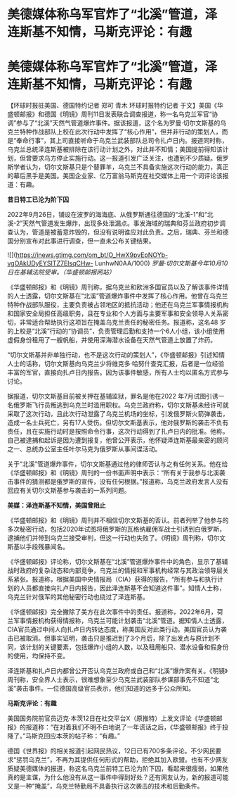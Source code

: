# 美德媒体称乌军官炸了“北溪”管道，泽连斯基不知情，马斯克评论：有趣

# 美德媒体称乌军官炸了“北溪”管道，泽连斯基不知情，马斯克评论：有趣

【环球时报驻美国、德国特约记者 郑可 青木 环球时报特约记者
于文】美国《华盛顿邮报》和德国《明镜》周刊11日发表联合调查报道，称一名乌克兰军官“协调”参与了“北溪”天然气管道爆炸事件。据该报道，这个名为罗曼·切尔文斯基的乌克兰特种作战部队上校在此次行动中发挥了“核心作用”，但并非行动的策划人，而是“奉命行事”，其上司直接听命于乌克兰武装部队总司令扎卢日内。报道同时称，乌克兰总统泽连斯基被排除在该行动计划之外，对此并不知情；美国提前得知该计划，但曾要求乌方停止实施行动。这一报道引发广泛关注，也遭到不少质疑。俄罗斯学者认为，切尔文斯基只是个替罪羊，乌克兰不具备实施这次行动的能力，真正的幕后黑手是美国。美国企业家、亿万富翁马斯克在社交媒体上用一个词评论该报道：有趣。

**昔日特工已沦为阶下囚**

2022年9月26日，铺设在波罗的海海底、从俄罗斯通往德国的“北溪-1”和“北溪-2”天然气管道发生爆炸，出现多处泄漏点。事发海域的瑞典和芬兰政府初步调查认为，管道是被蓄意炸毁的，但没有说明谁应对此负责。之后，瑞典、芬兰和德国分别宣布对此事进行调查，但一直未公布关键结果。

![](https://inews.gtimg.com/om_bt/O_HwX9pvEpNOYb-vgOAkUDyEYSITZ7EIsqCHw-
LunhwN0AA/1000) _罗曼·切尔文斯基今年10月10日在基辅法院受审。（华盛顿邮报网站）_

《华盛顿邮报》和《明镜》周刊称，据乌克兰和欧洲多国官员以及了解该事件详情的人士透露，切尔文斯基在“北溪”管道爆炸事件中发挥了核心作用。他曾在乌克兰特种作战部队服役，主要负责被占领地区的抵抗活动；他还在乌克兰军事情报机构和国家安全局担任高级职务，且在专业和个人方面与主要军事和安全领导人关系密切，非常适合帮助执行这项旨在掩盖乌克兰责任的秘密任务。报道称，这名48
岁的上校是“北溪”行动的“协调员”，负责管理后勤和支持一个6人小组，该小组使用虚假身份租用了一艘帆船，并使用深海潜水设备在天然气管道上放置了炸药。

“切尔文斯基并非单独行动，也不是这次行动的策划人”，《华盛顿邮报》引述知情人士的话称，切尔文斯基向乌克兰少将维克多·哈努什查克汇报，后者是一位经验丰富的军官，直接向扎卢日内报告。因为该事件敏感，所有人士均以匿名方式参与讨论。

据报道，切尔文斯基目前被关押在基辅监狱，罪名是他在2022
年7月试图引诱一名俄罗斯飞行员叛逃到乌克兰时滥用职权。乌克兰政府称，切尔文斯基未经许可就采取了这次行动，且此次行动泄露了乌克兰机场的坐标，引发俄罗斯火箭弹袭击，造成一名士兵死亡，另有17人受伤。但切尔文斯基表示，他对俄罗斯的袭击不负有责任，且在实施行动时是按照命令行事，这次行动得到了扎卢日内的批准。他称，自己被逮捕和起诉是因为遭到报复，他曾公开表示，他怀疑泽连斯基最亲密的顾问之一、总统办公室主任叶尔马克为俄罗斯从事间谍活动。

关于“北溪”管道爆炸事件，切尔文斯基通过他的律师否认与之有任何关系。他在给《华盛顿邮报》和《明镜》周刊的一份书面声明中表示：“所有关于我参与北溪袭击事件的猜测都是俄罗斯的宣传，没有任何根据。”报道称，乌克兰政府发言人没有回应有关切尔文斯基参与袭击的一系列问题。

**美媒：泽连斯基不知情，美国曾阻止**

《华盛顿邮报》和《明镜》周刊并不相信切尔文斯基的否认。前者列举了他参与的多次秘密行动，包括2020年试图将俄罗斯的瓦格纳雇佣军战士引诱到白俄罗斯，逮捕他们并带到乌克兰接受审判，但这一行动也失败了。《明镜》周刊称，切尔文斯基以手段残暴闻名。

《华盛顿邮报》评论称，切尔文斯基在“北溪”管道爆炸事件中的角色，显示了基辅战时政府的复杂动态和内部竞争，乌克兰的情报和军事机构经常与其政治领导层关系紧张。报道称，根据美国中央情报局（CIA）获得的报告，“所有参与和执行计划的人员都直接向扎卢日内报告，因此泽连斯基不会知道这件事”。知情人士称，乌克兰针对俄军的其他秘密行动也绕过了泽连斯基。

《华盛顿邮报》完全撇除了美方在此次事件中的责任。报道称，2022年6月，荷兰军事情报机构获得情报称，乌克兰可能计划袭击“北溪”管道。据知情人士透露，CIA官员通过中间人向扎卢日内转达态度，称美国反对此类行动。美国官员认为袭击已被取消。但事实证明，袭击只是推迟到了3个月后，除了出发点与原计划不同，该计划的关键要素，包括爆炸小组的人数，以及租用船只、潜水设备和假身份的使用，均保持不变。

泽连斯基和扎卢日内都曾公开否认乌克兰政府或自己和“北溪”爆炸案有关。《明镜》周刊称，安全界人士表示，很难想象至少乌克兰武装部队参谋部事先不知道“北溪”袭击事件。一位德国高级官员表示，他们知道的远多于公众所知。

**马斯克评论：有趣**

美国国务院前官员迈克·本茨12日在社交平台X（原推特）上发文评论《华盛顿邮报》的报道称：“在对着我们不明不白地说了一年谎话之后，《华盛顿邮报》终于投降了。”马斯克回应本茨的帖子称：“有趣。”

德国《世界报》的相关报道引起网民热议，12日已有700多条评论。不少网民要求“惩罚乌克兰”，不再为其提供任何形式的帮助，拒绝其加入欧盟。也有不少网友质疑美德媒体的报道，称这名乌克兰前特工已沦为阶下囚，看起来很瘦弱，如果他真的是主谋，为什么他没有从这一事件中得到好处？还有网友认为，新的报道可能又是一种“掩盖”，乌克兰特勤局不具备执行这次袭击的技术和后勤条件。

